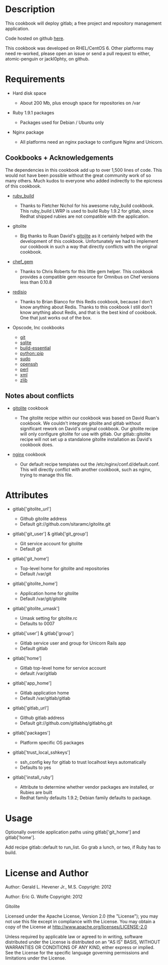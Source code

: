 Description
===========

This cookbook will deploy gitlab; a free project and repository management
application.

Code hosted on github [here](https://github.com/gitlabhq/gitlabhq/tree/stable).

This cookbook was developed on RHEL/CentOS 6.  Other platforms may need re-worked,
please open an issue or send a pull request to either, atomic-penguin or jackl0phty, on github.

Requirements
============

* Hard disk space
  - About 200 Mb, plus enough space for repositories on /var

* Ruby 1.9.1 packages
  - Packages used for Debian / Ubuntu only

* Nginx package
  - All platforms need an nginx package to configure Nginx and Unicorn.

Cookbooks + Acknowledgements
----------------------------

The dependencies in this cookbook add up to over 1,500 lines of code.
This would not have been possible without the great community work of so many others.
Much kudos to everyone who added indirectly to the epicness of this cookbook.

* [ruby\_build](http://fnichol.github.com/chef-ruby_build/)
  - Thanks to Fletcher Nichol for his awesome ruby\_build cookbook.
    This ruby\_build LWRP is used to build Ruby 1.9.2 for gitlab,
    since Redhat shipped rubies are not compatible with the application.

* gitolite
  - Big thanks to Ruan David's [gitolite](http://ckbk.it/gitolite) as
    it certainly helped with the development of this cookbook.
    Unfortunately we had to implement our cookbook in such a way that
    directly conflicts with the original cookbook.

* [chef\_gem](http://ckbk.it/chef_gem)
  - Thanks to Chris Roberts for this little gem helper.  This cookbook
    provides a compatible gem resource for Omnibus on Chef versions less
    than 0.10.8

* [redisio](http://ckbk.it/redisio)
  - Thanks to Brian Bianco for this Redis cookbook, because I don't know
    anything about Redis.  Thanks to this cookbook I still don't know
    anything about Redis, and that is the best kind of cookbook.  One
    that just works out of the box.

* Opscode, Inc cookbooks
  - [git](http://ckbk.it/git)
  - [sqlite](http://ckbk.it/sqlite)
  - [build-essential](http://ckbk.it/build-essential)
  - [python::pip](http://ckbk.it/python)
  - [sudo](http://ckbk.it/sudo)
  - [openssh](http://ckbk.it/openssh)
  - [perl](http://ckbk.it/perl)
  - [xml](http://ckbk.it/xml)
  - [zlib](http://ckbk.it/zlib)


Notes about conflicts
---------------------

* [gitolite](http://ckbk.it/gitolite) cookbook
  - The gitolite recipe within our cookbook was based on David Ruan's cookbook.
    We couldn't integrate gitolite and gitlab without significant rework on David's
    original cookbook.  Our gitolite recipe will only configure gitolite for use with gitlab.
    Our gitlab::gitolite recipe will not set up a standalone gitolite installation as David's
    cookbook does.

* [nginx](http://ckbk.it/nginx) cookbook
  - Our default recipe templates out the /etc/nginx/conf.d/default.conf.  This will directly
    conflict with another cookbook, such as nginx, trying to manage this file.

Attributes
==========

* gitlab['gitolite\_url']
  - Github gitolite address
  - Default git://github.com/sitaramc/gitolite.git

* gitlab['git\_user'] & gitlab['git\_group']
  - Git service account for gitolite
  - Default git

* gitlab['git\_home']
  - Top-level home for gitolite and repositories
  - Default /var/git

* gitlab['gitolite\_home']
  - Application home for gitolite
  - Default /var/git/gitolite

* gitlab['gitolite\_umask']
  - Umask setting for gitolite.rc
  - Defaults to 0007

* gitlab['user'] & gitlab['group']
  - Gitlab service user and group for Unicorn Rails app
  - Default gitlab

* gitlab['home']
  - Gitlab top-level home for service account
  - default /var/gitlab

* gitlab['app\_home']
  - Gitlab application home
  - Default /var/gitlab/gitlab

* gitlab['gitlab\_url']
  - Github gitlab address
  - Default git://github.com/gitlabhq/gitlabhq.git

* gitlab['packages']
  - Platform specific OS packages

* gitlab['trust\_local\_sshkeys']
  - ssh\_config key for gitlab to trust localhost keys automatically
  - Defaults to yes

* gitlab['install\_ruby']
  - Attribute to determine whether vendor packages are installed,
    or Rubies are built
  - Redhat family defaults 1.9.2; Debian family defaults to package.


Usage
=====

Optionally override application paths using gitlab['git\_home'] and gitlab['home'].

Add recipe gitlab::default to run\_list.  Go grab a lunch, or two, if Ruby has to build.

License and Author
==================

Author: Gerald L. Hevener Jr., M.S.
Copyright: 2012

Author: Eric G. Wolfe 
Copyright: 2012

Gitolite

Licensed under the Apache License, Version 2.0 (the "License");
you may not use this file except in compliance with the License.
You may obtain a copy of the License at
    http://www.apache.org/licenses/LICENSE-2.0

Unless required by applicable law or agreed to in writing, software
distributed under the License is distributed on an "AS IS" BASIS,
WITHOUT WARRANTIES OR CONDITIONS OF ANY KIND, either express or implied.
See the License for the specific language governing permissions and
limitations under the License.
